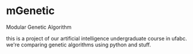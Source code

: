 # mGenetic
Modular Genetic Algorithm

this is a project of our artificial intelligence undergraduate course in ufabc.
we're comparing genetic algorithms using python and stuff.
